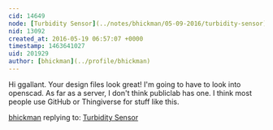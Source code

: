 ```yaml
---
cid: 14649
node: [Turbidity Sensor](../notes/bhickman/05-09-2016/turbidity-sensor)
nid: 13092
created_at: 2016-05-19 06:57:07 +0000
timestamp: 1463641027
uid: 201929
author: [bhickman](../profile/bhickman)
---
```


Hi ggallant. Your design files look great! I'm going to have to look into openscad. As far as a server, I don't think publiclab has one. I think most people use GitHub or Thingiverse for stuff like this.

[bhickman](../profile/bhickman) replying to: [Turbidity Sensor](../notes/bhickman/05-09-2016/turbidity-sensor)

